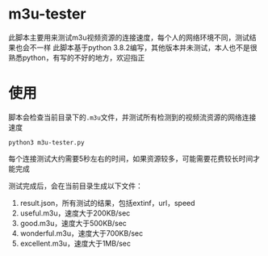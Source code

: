 # m3u-tester
此脚本主要用来测试m3u视频资源的连接速度，每个人的网络环境不同，测试结果也会不一样
此脚本基于python 3.8.2编写，其他版本并未测试，本人也不是很熟悉python，有写的不好的地方，欢迎指正
# 使用
脚本会检查当前目录下的`.m3u`文件，并测试所有检测到的视频流资源的网络连接速度
```
python3 m3u-tester.py
```
每个连接测试大约需要5秒左右的时间，如果资源较多，可能需要花费较长时间才能完成

测试完成后，会在当前目录生成以下文件：
1. result.json，所有测试的结果，包括extinf，url，speed
2. useful.m3u，速度大于200KB/sec
3. good.m3u，速度大于500KB/sec
4. wonderful.m3u，速度大于700KB/sec
5. excellent.m3u，速度大于1MB/sec
